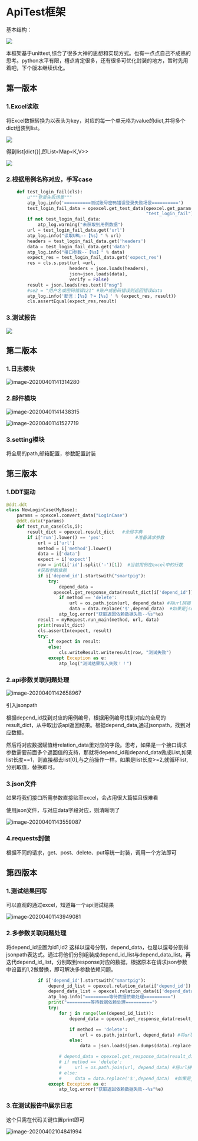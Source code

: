 # ApiTest框架

基本结构：



![](C:\Users\jctong\AppData\Roaming\Typora\typora-user-images\image-20200401134808996.png)

本框架基于unittest,综合了很多大神的思想和实现方式。也有一点点自己不成熟的思考。python水平有限，槽点肯定很多，还有很多可优化封装的地方，暂时先用着吧，下个版本继续优化。

## 第一版本

### 1.Excel读取

将Excel数据转换为以表头为key，对应的每一个单元格为value的dict,并将多个dict组装到list。

![](C:\Users\jctong\AppData\Roaming\Typora\typora-user-images\image-20200401135826080.png)

得到list[dict{}],即List<Map<K,V>>

![](C:\Users\jctong\AppData\Roaming\Typora\typora-user-images\image-20200401140227046.png)

### 2.根据用例名称对应，手写case

```python
    def test_login_fail(cls):
        u"""登录失败场景"""
        atp_log.info('==========测试账号密码错误登录失败场景==========')
        test_login_fail_data = opexcel.get_test_data(opexcel.get_param("LoginCase"),
                                                     "test_login_fail")  #
        if not test_login_fail_data:
            atp_log.warning("未获取到用例数据")
        url = test_login_fail_data.get('url')
        atp_log.info("读取URL--【%s】" % url)
        headers = test_login_fail_data.get('headers')
        data = test_login_fail_data.get('data')
        atp_log.info("接口参数--【%s】" % data)
        expect_res = test_login_fail_data.get('expect_res')
        res = cls.s.post(url =url,
                        headers = json.loads(headers),
                        json=json.loads(data),
                        verify = False)
        result = json.loads(res.text)["msg"]
        #se2 = "用户名或密码错误121" #账户或密码错误则返回错误data
        atp_log.info('断言：【%s】？=【%s】' % (expect_res, result))
        cls.assertEqual(expect_res,result)
```

### 3.测试报告

![](C:\Users\jctong\AppData\Roaming\Typora\typora-user-images\image-20200401141643275.png)

## 第二版本

### 1.日志模块

![image-20200401141314280](C:\Users\jctong\AppData\Roaming\Typora\typora-user-images\image-20200401141314280.png)

### 2.邮件模块

![image-20200401141438315](C:\Users\jctong\AppData\Roaming\Typora\typora-user-images\image-20200401141438315.png)

![image-20200401141527719](C:\Users\jctong\AppData\Roaming\Typora\typora-user-images\image-20200401141527719.png)

### 3.setting模块

将全局的path,邮箱配置，参数配置封装

## 第三版本

### 1.DDT驱动

```python
@ddt.ddt
class NewLoginCase(MyBase):    
    params = opexcel.convert_data("LoginCase")    
    @ddt.data(*params)    
    def test_run_case(cls,i):        
        result_dict = opexcel.result_dict   #全局字典        
        if i['run'].lower() == 'yes':            #准备请求参数            
            url = i['url']            
            method = i['method'].lower()            
            data = i['data']            
            expect = i['expect']            
            row = int(i['id'].split('-')[1])  #当前用例在excel中的行数            
            #获取参数依赖            
            if i['depend_id'].startswith("smartpig"):                
                try:                    
                    depend_data = 
                  opexcel.get_response_data(result_dict[i['depend_id']],i['depend_data']) #获取依赖的返回数据                    
                	if method == 'delete':                        
                    	url = os.path.join(url, depend_data) #将url拼接                    					else:                        
                        data = data.replace('$',depend_data)  #如果是json中的依赖参数，就替换                 except Exception as e:                    
                    atp_log.error("获取返回依赖数据失败--%s"%e)            
            result = myRequest.run_main(method, url, data)            			 					result_dict[i['id']] = result #将返回结果添加到全局字典            
            print(result_dict)            
            cls.assertIn(expect, result)            
            try:                
                if expect in result:                    			  										cls.writeResult.writeresult(row, "测试通过")                
                else:                    
                    cls.writeResult.writeresult(row, "测试失败")            
                except Exception as e:                
                    atp_log("测试结果写入失败！！")
```

### 2.api参数关联问题处理

![image-20200401142658967](C:\Users\jctong\AppData\Roaming\Typora\typora-user-images\image-20200401142658967.png)

引入jsonpath

根据depend_id找到对应的用例编号，根据用例编号找到对应的全局的result_dict，从中取出该api返回结果。根据depend_data,通过jsonpath，找到对应数据。

然后将对应数据赋值给relation_data里对应的字段。思考，如果是一个接口请求参数需要前面多个返回值的支持，那就将depend_id和depand_data做成List,如果list长度==1，则直接都去list[0],与之前操作一样。如果是list长度>=2,就循环list,分别取值，替换即可。

### 3.json文件

如果将我们接口所需参数直接贴至excel，会占用很大篇幅且很难看

使用json文件，与对应data字段对应，则清晰明了

![image-20200401143559087](C:\Users\jctong\AppData\Roaming\Typora\typora-user-images\image-20200401143559087.png)

### 4.requests封装

根据不同的请求，get、post、delete、put等统一封装，调用一个方法即可

## 第四版本

### 1.测试结果回写

可以直观的通过excel，知道每一个api测试结果

![image-20200401143949081](C:\Users\jctong\AppData\Roaming\Typora\typora-user-images\image-20200401143949081.png)

### 2.多参数关联问题处理

将depend_id设置为id1,id2  这样以逗号分割，depend_data，也是以逗号分割得jsonpath表达式。通过将他们分别组装成depend_id_list与depend_data_list。再迭代depend_id_list，分别取到response对应的数据，根据原本在请求json参数中设置的$1,$2做替换，即可解决多参数依赖问题。

```python
            if i['depend_id'].startswith("smartpig"):
                depend_id_list = opexcel.relation_data(i['depend_id'])
                depend_data_list = opexcel.relation_data(i['depend_data'])
                atp_log.info("=========等待数据依赖处理==========")
                print("=========等待数据依赖处理==========")
                try:
                    for j in range(len(depend_id_list)):
                        depend_data = opexcel.get_response_data(result_dict[depend_id_list[j]],depend_data_list[j])   #获取到依赖接口返回的指定数据

                        if method == 'delete':
                            url = os.path.join(url, depend_data) #将url拼接
                        else:
                            data = json.loads(json.dumps(data).replace('$'+str(j+1),depend_data))  #以此替换json中的$1,$2.......

                    # depend_data = opexcel.get_response_data(result_dict[i['depend_id']],i['depend_data']) #获取依赖的返回数据
                    # if method == 'delete':
                    #     url = os.path.join(url, depend_data) #将url拼接
                    # else:
                    #     data = data.replace('$',depend_data)  #如果是json中的依赖参数，就替换
                except Exception as e:
                    atp_log.error("获取返回依赖数据失败--%s"%e)
```

### 3.在测试报告中展示日志

这个只需在代码关键位置print即可

![image-20200402104841994](C:\Users\jctong\AppData\Roaming\Typora\typora-user-images\image-20200402104841994.png)